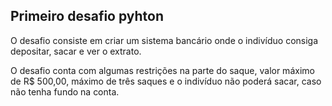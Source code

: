 ## Primeiro desafio pyhton

O desafio consiste em criar um sistema bancário onde o indivíduo consiga depositar, sacar e ver o extrato.

O desafio conta com algumas restrições na parte do saque, valor máximo de R$ 500,00, máximo de três saques e o indivíduo não poderá sacar, caso não tenha fundo na conta.
